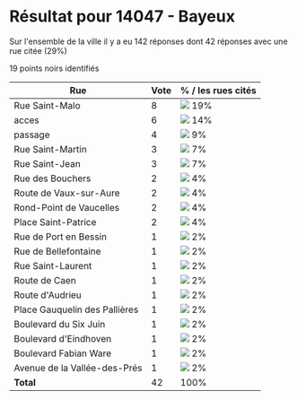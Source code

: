 # Résultat pour 14047 - Bayeux

Sur l'ensemble de la ville il y a eu 142 réponses dont 42 réponses avec une rue citée (29%)

19 points noirs identifiés

| Rue | Vote | % / les rues cités|
|-----|------|-------------------|
| Rue Saint-Malo | 8 | <img src="../../img/bar_19.gif" />&nbsp;19%|
| acces | 6 | <img src="../../img/bar_14.gif" />&nbsp;14%|
| passage | 4 | <img src="../../img/bar_9.gif" />&nbsp;9%|
| Rue Saint-Martin | 3 | <img src="../../img/bar_7.gif" />&nbsp;7%|
| Rue Saint-Jean | 3 | <img src="../../img/bar_7.gif" />&nbsp;7%|
| Rue des Bouchers | 2 | <img src="../../img/bar_4.gif" />&nbsp;4%|
| Route de Vaux-sur-Aure | 2 | <img src="../../img/bar_4.gif" />&nbsp;4%|
| Rond-Point de Vaucelles | 2 | <img src="../../img/bar_4.gif" />&nbsp;4%|
| Place Saint-Patrice | 2 | <img src="../../img/bar_4.gif" />&nbsp;4%|
| Rue de Port en Bessin | 1 | <img src="../../img/bar_2.gif" />&nbsp;2%|
| Rue de Bellefontaine | 1 | <img src="../../img/bar_2.gif" />&nbsp;2%|
| Rue Saint-Laurent | 1 | <img src="../../img/bar_2.gif" />&nbsp;2%|
| Route de Caen | 1 | <img src="../../img/bar_2.gif" />&nbsp;2%|
| Route d'Audrieu | 1 | <img src="../../img/bar_2.gif" />&nbsp;2%|
| Place Gauquelin des Pallières | 1 | <img src="../../img/bar_2.gif" />&nbsp;2%|
| Boulevard du Six Juin | 1 | <img src="../../img/bar_2.gif" />&nbsp;2%|
| Boulevard d'Eindhoven | 1 | <img src="../../img/bar_2.gif" />&nbsp;2%|
| Boulevard Fabian Ware | 1 | <img src="../../img/bar_2.gif" />&nbsp;2%|
| Avenue de la Vallée-des-Prés | 1 | <img src="../../img/bar_2.gif" />&nbsp;2%|
| **Total** | 42 | 100%|
